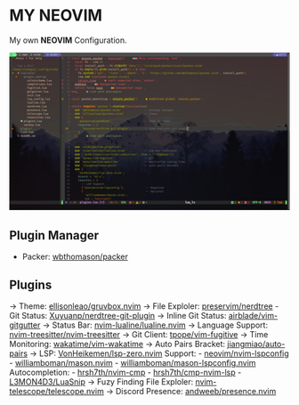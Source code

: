# MY NEOVIM
My own **NEOVIM** Configuration.

![Image](assets/nvim.png)

## Plugin Manager
- Packer: [wbthomason/packer](https://github.com/wbthomason/packer.nvim)

## Plugins 
-> Theme: [ellisonleao/gruvbox.nvim](https://github.com/ellisonleao/gruvbox.nvim)
-> File Exploler: [preservim/nerdtree](https://github.com/preservim/nerdtree)
	- Git Status: [Xuyuanp/nerdtree-git-plugin](https://github.com/Xuyuanp/nerdtree-git-plugin)
-> Inline Git Status: [airblade/vim-gitgutter](https://github.com/airblade/vim-gitgutter)
-> Status Bar: [nvim-lualine/lualine.nvim](https://github.com/nvim-lualine/lualine.nvim)
-> Language Support: [nvim-treesitter/nvim-treesitter](https://github.com/nvim-treesitter/nvim-treesitter)
-> Git Client: [tpope/vim-fugitive](https://github.com/tpope/vim-fugitive)
-> Time Monitoring: [wakatime/vim-wakatime](https://github.com/wakatime/vim-wakatime)
-> Auto Pairs Bracket: [jiangmiao/auto-pairs](https://github.com/jiangmiao/auto-pairs)
-> LSP: [VonHeikemen/lsp-zero.nvim](https://github.com/VonHeikemen/lsp-zero.nvim)
	 Support: 
		- [neovim/nvim-lspconfig](https://github.com/neovim/nvim-lspconfig)
		- [williamboman/mason.nvim](https://github.com/williamboman/mason.nvim)
		- [williamboman/mason-lspconfig.nvim](https://github.com/williamboman/mason-lspconfig.nvim)
	Autocompletion: 
		- [hrsh7th/nvim-cmp](https://github.com/hrsh7th/nvim-cmp)
		- [hrsh7th/cmp-nvim-lsp](https://github.com/hrsh7th/cmp-nvim-lsp)
		- [L3MON4D3/LuaSnip](https://github.com/L3MON4D3/LuaSnip)
-> Fuzy Finding File Exploler: [nvim-telescope/telescope.nvim](https://github.com/nvim-telescope/telescope.nvim)
-> Discord Presence: [andweeb/presence.nvim](https://github.com/andweeb/presence.nvim)

